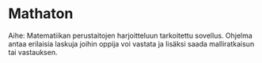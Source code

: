 # Mathaton
Aihe: Matematiikan perustaitojen harjoitteluun tarkoitettu sovellus. Ohjelma antaa erilaisia laskuja joihin oppija voi vastata ja lisäksi saada malliratkaisun tai vastauksen.
